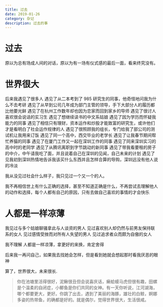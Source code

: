 ```yaml
---
title: 过去
date: 2019-01-26
category: 杂记
description: 过去的事
---
```


# 过去

原以为总有场成人间的对话，原以为有一场有仪式感的最后一面，看来终究没有。

# 世界很大

后来我遇见了很多人
遇见了从二本考到了 985 研究生的同事，他奇怪地问我为什么不去考研
遇见了从早到公司几年成为部门主管的领导，手下大部分人的履历都比他要光鲜
遇见了在杭州工作数年却也因为恋家而回到家乡的导师
遇见了很讨人喜欢很会说话的实习生
遇见了想继续读书的中文系姑娘
遇见了因为学历而怀疑我能力的同事
遇见了相信只有理财，资本运作和炒股才能致富的研究生，或许他们才是看明白了社会运作规律的人
遇见了很照顾我的组长，专门给我了部公司的测试机让我用来订饭
遇见了同一个高中，西交毕业的老学长
遇见了让我春节期间帮忙养猫的同事
遇见了在厦门工作又一起在深圳工作的同事
遇见了同来深圳实习的高中时的老同学
遇见了从腾讯离职到字节跳动的新同事
遇见了带我看要租的房子的中介，中午请我吃了面，并且说着自己在深圳的见闻，自己未来的计划
遇见了见我初到深圳热情地告诉我该买什么东西并且怎样合算的导购，深圳远没有他人说的冷淡

我从没见过社会什么样子，我只见过一个又一个的人。

我不再相信世上有什么正确的选择，甚至不知道正确是什么，不再尝试去理解他人的动作和选择，每个人都有自己的原因，只有去做自己喜欢的事情的才会快乐

# 人都是一样凉薄

我见过与多个姑娘聊骚拿此与人谈资的男人
见过喜欢别人却仍然与前男友保持联系的女人
见过感情受挫而对所有人失望的男人
见过追求者众而颇为自傲的女人

我不理解
人都是一样凉薄，拿更好的来换，肯定舍得

后来我一再问自己，如果我去找她会怎样，但是看到她就会想起那时看我厌恶的眼神

算了，世界很大，未来很长.

> 你在池塘里活得很好，泥鳅很丑但会说喜庆话，癞蛤蟆马虎但很有趣，田螺是个温柔的自闭症，小鲫鱼是你们共同的女神。有一天你听说，江河湖海，哪个都要更大，更好。你跳了出去，遇到了美丽的海豚，雄壮的白鲸，婀娜多姿的热带鱼，的确都是好的。就是偶尔，觉得世界很大，生活很咸。
